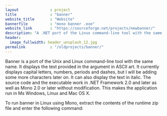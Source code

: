 ```yaml
---
layout              : project
title               : "banner"
website_title       : "Website"
bannerfile          : "mono banner .exe"
website_link        : "https://sourceforge.net/projects/newbanner/"
description: "A .NET port of the Linux command-line tool with the same name"
header:
  image_fullwidth: header_unsplash_12.jpg
permalink           : "/oldprojects/banner/"
---
```

Banner is a port of the Unix and Linux command-line tool with the same name. It displays the text provided in the argument in ASCII art. It currently displays capital letters, numbers, periods and dashes, but I will be adding some more characters later on. It can also display the text in italic. The source code and the executable work in .NET Framework 2.0 and later as well as Mono 2.0 or later without modification. This makes the application run in Ms Windows, Linux and Mac OS X.


To run banner in Linux using Mono, extract the contents of the runtime zip file and enter the following command: